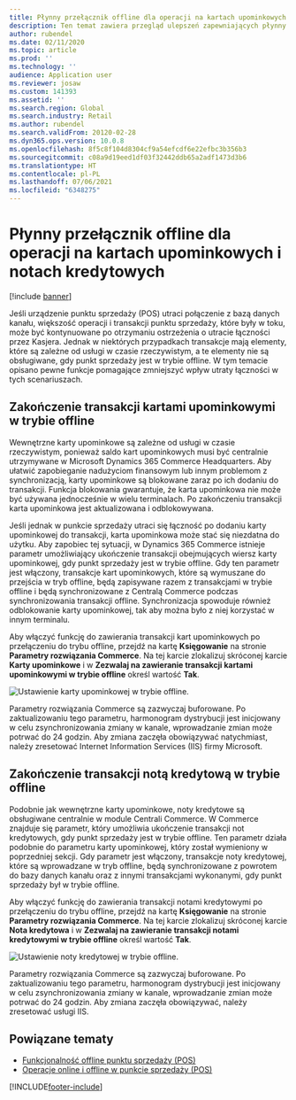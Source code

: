 ```yaml
---
title: Płynny przełącznik offline dla operacji na kartach upominkowych i notach kredytowych
description: Ten temat zawiera przegląd ulepszeń zapewniających płynny przełączenie w tryb offline dla konkretnych typów płatności.
author: rubendel
ms.date: 02/11/2020
ms.topic: article
ms.prod: ''
ms.technology: ''
audience: Application user
ms.reviewer: josaw
ms.custom: 141393
ms.assetid: ''
ms.search.region: Global
ms.search.industry: Retail
ms.author: rubendel
ms.search.validFrom: 20120-02-28
ms.dyn365.ops.version: 10.0.8
ms.openlocfilehash: 8f5c8f104d8304cf9a54efcdf6e22efbc3b356b3
ms.sourcegitcommit: c08a9d19eed1df03f32442ddb65a2adf1473d3b6
ms.translationtype: HT
ms.contentlocale: pl-PL
ms.lasthandoff: 07/06/2021
ms.locfileid: "6348275"
---
```

# <a name="seamless-offline-switch-for-gift-card-and-credit-memo-operations"></a>Płynny przełącznik offline dla operacji na kartach upominkowych i notach kredytowych

[!include [banner](../includes/banner.md)]

Jeśli urządzenie punktu sprzedaży (POS) utraci połączenie z bazą danych kanału, większość operacji i transakcji punktu sprzedaży, które były w toku, może być kontynuowane po otrzymaniu ostrzeżenia o utracie łączności przez Kasjera. Jednak w niektórych przypadkach transakcje mają elementy, które są zależne od usługi w czasie rzeczywistym, a te elementy nie są obsługiwane, gdy punkt sprzedaży jest w trybie offline. W tym temacie opisano pewne funkcje pomagające zmniejszyć wpływ utraty łączności w tych scenariuszach.

## <a name="completing-gift-card-transactions-in-offline-mode"></a>Zakończenie transakcji kartami upominkowymi w trybie offline

Wewnętrzne karty upominkowe są zależne od usługi w czasie rzeczywistym, ponieważ saldo kart upominkowych musi być centralnie utrzymywane w Microsoft Dynamics 365 Commerce Headquarters. Aby ułatwić zapobieganie nadużyciom finansowym lub innym problemom z synchronizacją, karty upominkowe są blokowane zaraz po ich dodaniu do transakcji. Funkcja blokowania gwarantuje, że karta upominkowa nie może być używana jednocześnie w wielu terminalach. Po zakończeniu transakcji karta upominkowa jest aktualizowana i odblokowywana.

Jeśli jednak w punkcie sprzedaży utraci się łączność po dodaniu karty upominkowej do transakcji, karta upominkowa może stać się niezdatna do użytku. Aby zapobiec tej sytuacji, w Dynamics 365 Commerce istnieje parametr umożliwiający ukończenie transakcji obejmujących wiersz karty upominkowej, gdy punkt sprzedaży jest w trybie offline. Gdy ten parametr jest włączony, transakcje kart upominkowych, które są wymuszane do przejścia w tryb offline, będą zapisywane razem z transakcjami w trybie offline i będą synchronizowane z Centralą Commerce podczas synchronizowania transakcji offline. Synchronizacja spowoduje również odblokowanie karty upominkowej, tak aby można było z niej korzystać w innym terminalu.

Aby włączyć funkcję do zawierania transakcji kart upominkowych po przełączeniu do trybu offline, przejdź na kartę **Księgowanie** na stronie **Parametry rozwiązania Commerce**. Na tej karcie zlokalizuj skróconej karcie **Karty upominkowe** i w **Zezwalaj na zawieranie transakcji kartami upominkowymi w trybie offline** określ wartość **Tak**.

![Ustawienie karty upominkowej w trybie offline.](../media/gift.png)

Parametry rozwiązania Commerce są zazwyczaj buforowane. Po zaktualizowaniu tego parametru, harmonogram dystrybucji jest inicjowany w celu zsynchronizowania zmiany w kanale, wprowadzanie zmian może potrwać do 24 godzin. Aby zmiana zaczęła obowiązywać natychmiast, należy zresetować Internet Information Services (IIS) firmy Microsoft.

## <a name="completing-credit-memo-transactions-in-offline-mode"></a>Zakończenie transakcji notą kredytową w trybie offline

Podobnie jak wewnętrzne karty upominkowe, noty kredytowe są obsługiwane centralnie w module Centrali Commerce. W Commerce znajduje się parametr, który umożliwia ukończenie transakcji not kredytowych, gdy punkt sprzedaży jest w trybie offline. Ten parametr działa podobnie do parametru karty upominkowej, który został wymieniony w poprzedniej sekcji. Gdy parametr jest włączony, transakcje noty kredytowej, które są wprowadzane w tryb offline, będą synchronizowane z powrotem do bazy danych kanału oraz z innymi transakcjami wykonanymi, gdy punkt sprzedaży był w trybie offline.

Aby włączyć funkcję do zawierania transakcji notami kredytowymi po przełączeniu do trybu offline, przejdź na kartę **Księgowanie** na stronie **Parametry rozwiązania Commerce**. Na tej karcie zlokalizuj skróconej karcie **Nota kredytowa** i w **Zezwalaj na zawieranie transakcji notami kredytowymi w trybie offline** określ wartość **Tak**.

![Ustawienie noty kredytowej w trybie offline.](../media/creditmemo.png)

Parametry rozwiązania Commerce są zazwyczaj buforowane. Po zaktualizowaniu tego parametru, harmonogram dystrybucji jest inicjowany w celu zsynchronizowania zmiany w kanale, wprowadzanie zmian może potrwać do 24 godzin. Aby zmiana zaczęła obowiązywać, należy zresetować usługi IIS.

## <a name="related-topics"></a>Powiązane tematy

- [Funkcjonalność offline punktu sprzedaży (POS)](../pos-offline-functionality.md)
- [Operacje online i offline w punkcie sprzedaży (POS)](../pos-operations.md)


[!INCLUDE[footer-include](../../includes/footer-banner.md)]